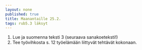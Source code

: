 ```yaml
---
layout: none
published: true
title: Maanantaille 25.2.
tags: rub5.3 läksyt
---
```

1. Lue ja suomenna teksti 3 (seuraava sanakoeteksti!)
2. Tee työvihkosta s. 12 työelämään liittyvät tehtävät kokonaan.
